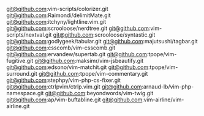 git@github.com:vim-scripts/colorizer.git
git@github.com:Raimondi/delimitMate.git
git@github.com:itchyny/lightline.vim.git
git@github.com:scrooloose/nerdtree.git
git@github.com:vim-scripts/nextval.git
git@github.com:scrooloose/syntastic.git
git@github.com:godlygeek/tabular.git
git@github.com:majutsushi/tagbar.git
git@github.com:csscomb/vim-csscomb.git
git@github.com:ervandew/supertab.git
git@github.com:tpope/vim-fugitive.git
git@github.com:maksimr/vim-jsbeautify.git
git@github.com:edsono/vim-matchit.git
git@github.com:tpope/vim-surround.git
git@github.com:tpope/vim-commentary.git
git@github.com:stephpy/vim-php-cs-fixer.git
git@github.com:ctrlpvim/ctrlp.vim.git
git@github.com:arnaud-lb/vim-php-namespace.git
git@github.com:beyondwords/vim-twig.git
git@github.com:ap/vim-buftabline.git
git@github.com:vim-airline/vim-airline.git
